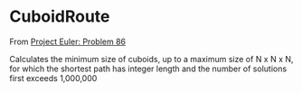 # CuboidRoute

From [Project Euler: Problem 86](https://projecteuler.net/problem=86)

Calculates the minimum size of cuboids, up to a maximum size of N x N x N, for which the shortest path has integer length and the number of solutions first exceeds 1,000,000
